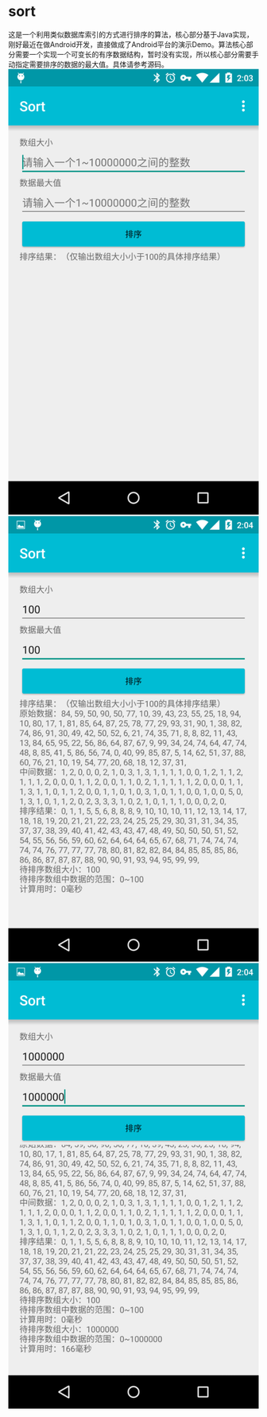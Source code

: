 # sort
这是一个利用类似数据库索引的方式进行排序的算法，核心部分基于Java实现，刚好最近在做Android开发，直接做成了Android平台的演示Demo。算法核心部分需要一个实现一个可变长的有序数据结构，暂时没有实现，所以核心部分需要手动指定需要排序的数据的最大值。具体请参考源码。
![Alt Text](https://github.com/aesean/sort/blob/master/Screenshot/Screenshot_2015-07-15-14-03-59.png)
![Alt Text](https://github.com/aesean/sort/blob/master/Screenshot/Screenshot_2015-07-15-14-04-13.png)
![Alt Text](https://github.com/aesean/sort/blob/master/Screenshot/Screenshot_2015-07-15-14-04-26.png)
